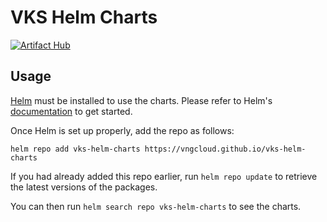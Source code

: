 # VKS Helm Charts

[![Artifact Hub](https://img.shields.io/endpoint?url=https://artifacthub.io/badge/repository/vks-helm-charts)](https://artifacthub.io/packages/search?repo=vks-helm-charts)

## Usage

[Helm](https://helm.sh) must be installed to use the charts.
Please refer to Helm's [documentation](https://helm.sh/docs/) to get started.

Once Helm is set up properly, add the repo as follows:

```console
helm repo add vks-helm-charts https://vngcloud.github.io/vks-helm-charts
```

If you had already added this repo earlier, run `helm repo update` to retrieve the latest versions of the packages.

You can then run `helm search repo vks-helm-charts` to see the charts.
